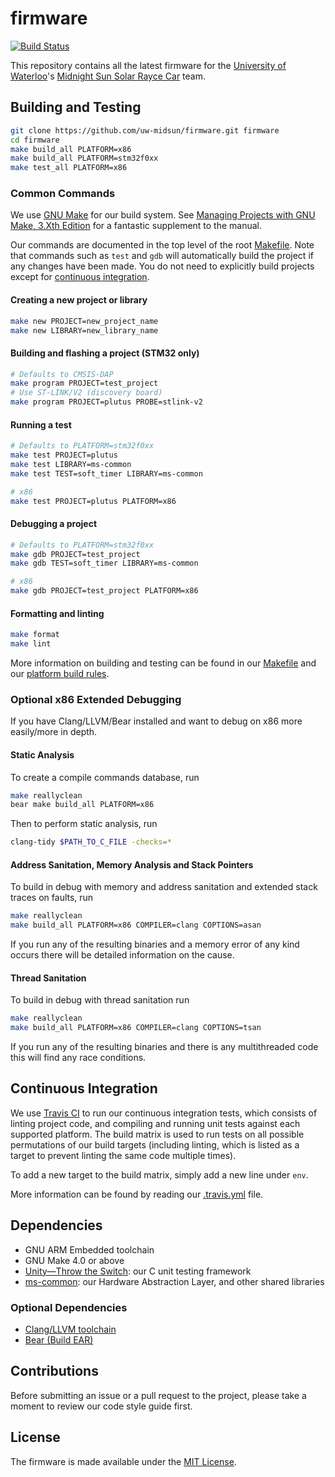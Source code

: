 # firmware

[![Build Status](https://travis-ci.org/uw-midsun/firmware.svg?branch=master)](https://travis-ci.org/uw-midsun/firmware)

This repository contains all the latest firmware for the [University of Waterloo](https://uwaterloo.ca/)'s [Midnight Sun Solar Rayce Car](http://www.uwmidsun.com/) team.

## Building and Testing

```bash
git clone https://github.com/uw-midsun/firmware.git firmware
cd firmware
make build_all PLATFORM=x86
make build_all PLATFORM=stm32f0xx
make test_all PLATFORM=x86
```

### Common Commands

We use [GNU Make](https://www.gnu.org/software/make/manual/) for our build system. See [Managing Projects with GNU Make, 3.Xth Edition](http://wanderinghorse.net/computing/make/book/ManagingProjectsWithGNUMake-3.1.3.pdf) for a fantastic supplement to the manual.

Our commands are documented in the top level of the root [Makefile](https://github.com/uw-midsun/firmware/blob/master/Makefile). Note that commands such as `test` and `gdb` will automatically build the project if any changes have been made. You do not need to explicitly build projects except for [continuous integration](#continuous-integration).

#### Creating a new project or library

```bash
make new PROJECT=new_project_name
make new LIBRARY=new_library_name
```

#### Building and flashing a project (STM32 only)

```bash
# Defaults to CMSIS-DAP
make program PROJECT=test_project
# Use ST-LINK/V2 (discovery board)
make program PROJECT=plutus PROBE=stlink-v2
```

#### Running a test

```bash
# Defaults to PLATFORM=stm32f0xx
make test PROJECT=plutus
make test LIBRARY=ms-common
make test TEST=soft_timer LIBRARY=ms-common

# x86
make test PROJECT=plutus PLATFORM=x86
```

#### Debugging a project

```bash
# Defaults to PLATFORM=stm32f0xx
make gdb PROJECT=test_project
make gdb TEST=soft_timer LIBRARY=ms-common

# x86
make gdb PROJECT=test_project PLATFORM=x86
```

#### Formatting and linting

```bash
make format
make lint
```

More information on building and testing can be found in our [Makefile](Makefile) and our [platform build rules](platform).

### Optional x86 Extended Debugging

If you have Clang/LLVM/Bear installed and want to debug on x86 more easily/more in depth.

#### Static Analysis

To create a compile commands database, run

```bash
make reallyclean
bear make build_all PLATFORM=x86
```

Then to perform static analysis, run

```bash
clang-tidy $PATH_TO_C_FILE -checks=*
```

#### Address Sanitation, Memory Analysis and Stack Pointers

To build in debug with memory and address sanitation and extended stack traces on faults, run

```bash
make reallyclean
make build_all PLATFORM=x86 COMPILER=clang COPTIONS=asan
```

If you run any of the resulting binaries and a memory error of any kind occurs there will be detailed information on the cause.

#### Thread Sanitation

To build in debug with thread sanitation run

```bash
make reallyclean
make build_all PLATFORM=x86 COMPILER=clang COPTIONS=tsan
```

If you run any of the resulting binaries and there is any multithreaded code this will find any race conditions.

## Continuous Integration

We use [Travis CI](https://travis-ci.org/uw-midsun) to run our continuous integration tests, which consists of linting project code, and compiling and running unit tests against each supported platform. The build matrix is used to run tests on all possible permutations of our build targets (including linting, which is listed as a target to prevent linting the same code multiple times).

To add a new target to the build matrix, simply add a new line under ``env``.

More information can be found by reading our [.travis.yml](.travis.yml) file.

## Dependencies

- GNU ARM Embedded toolchain
- GNU Make 4.0 or above
- [Unity&mdash;Throw the Switch](http://www.throwtheswitch.org/unity/): our C unit testing framework
- [ms-common](https://github.com/uw-midsun/ms-common): our Hardware Abstraction Layer, and other shared libraries

### Optional Dependencies

- [Clang/LLVM toolchain](http://releases.llvm.org/download.html)
- [Bear (Build EAR)](https://github.com/rizsotto/Bear)

## Contributions

Before submitting an issue or a pull request to the project, please take a moment to review our code style guide first.

## License

The firmware is made available under the [MIT License](https://opensource.org/licenses/MIT).
